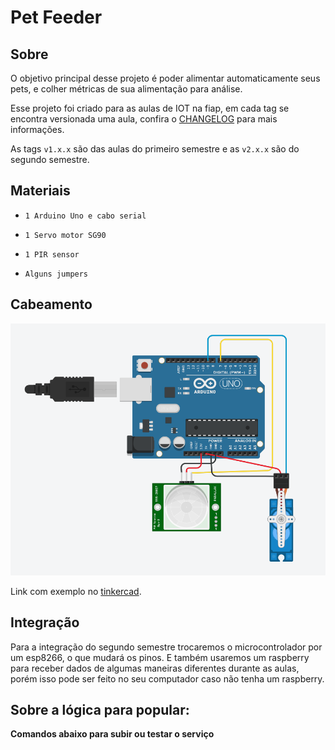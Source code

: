 # Pet Feeder

## Sobre

O objetivo principal desse projeto é poder alimentar automaticamente seus pets, e colher métricas de sua alimentação para análise.

Esse projeto foi criado para as aulas de IOT na fiap, em cada tag se encontra versionada uma aula, confira o [CHANGELOG](CHANGELOG.md) para mais informações.

As tags `v1.x.x` são das aulas do primeiro semestre e as `v2.x.x` são do segundo semestre.

## Materiais

* `1 Arduino Uno e cabo serial`

* `1 Servo motor SG90`

* `1 PIR sensor`

* `Alguns jumpers`

## Cabeamento

![wiring](img/wiring.png)

Link com exemplo no [tinkercad](https://www.tinkercad.com/things/8q8TVHKfOPz-pet-feeder).

## Integração

Para a integração do segundo semestre trocaremos o microcontrolador por um esp8266, o que mudará os pinos.
E também usaremos um raspberry para receber dados de algumas maneiras diferentes durante as aulas, porém isso pode ser feito no seu computador caso não tenha um raspberry.

## Sobre a lógica para popular:

**Comandos abaixo para subir ou testar o serviço**